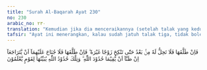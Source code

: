 ```yaml
---
title: "Surah Al-Baqarah Ayat 230"
no: 230
arabic_no: ٢٣٠
translation: "Kemudian jika dia menceraikannya (setelah talak yang kedua), maka perempuan itu tidak halal lagi baginya sebelum dia menikah dengan suami yang lain. Kemudian jika suami yang lain itu menceraikannya, maka tidak ada dosa bagi keduanya (suami pertama dan bekas istri) untuk menikah kembali jika keduanya berpendapat akan dapat menjalankan hukum-hukum Allah. Itulah ketentuan-ketentuan Allah yang diterangkan-Nya kepada orang-orang yang berpengetahuan."
tafsir: "Ayat ini menerangkan, kalau sudah jatuh talak tiga, tidak boleh lagi rujuk. Apabila kedua belah pihak ingin hidup kembali sebagai suami- istri, maka perempuan itu harus kawin lebih dahulu dengan laki-laki lain, dan telah dicampuri oleh suaminya yang baru, dan kemudian diceraikan atas kehendak sendiri, dan sudah habis masa idahnya, barulah keduanya boleh rujuk kembali.\n\nAyat ini menyuruh kita berhati-hati dalam menjatuhkan talak, jangan gegabah dan jangan terburu nafsu. Pikirkanlah masak-masak, karena terburu nafsu dalam menjatuhkan talak, akhirnya menyesal. Menjatuhkan talak itu dibolehkan dalam Islam, tapi ia adalah perbuatan yang dibenci Allah. Akibat perceraian itu besar sekali, baik bagi suami, lebih-lebih bagi istri dan anak-anak. Karenanya, apabila masih dalam talak kedua, lebih baik rujuk kembali, kalau memang masih bisa diharapkan terwujudnya rumah tangga bahagia, dan dapat menjalankan perintah Allah dengan sebaik-baiknya."
---
```

فَاِنْ طَلَّقَهَا فَلَا تَحِلُّ لَهٗ مِنْۢ بَعْدُ حَتّٰى تَنْكِحَ زَوْجًا غَيْرَهٗ ۗ فَاِنْ طَلَّقَهَا فَلَا جُنَاحَ عَلَيْهِمَآ اَنْ يَّتَرَاجَعَآ اِنْ ظَنَّآ اَنْ يُّقِيْمَا حُدُوْدَ اللّٰهِ ۗ وَتِلْكَ حُدُوْدُ اللّٰهِ يُبَيِّنُهَا لِقَوْمٍ يَّعْلَمُوْنَ 